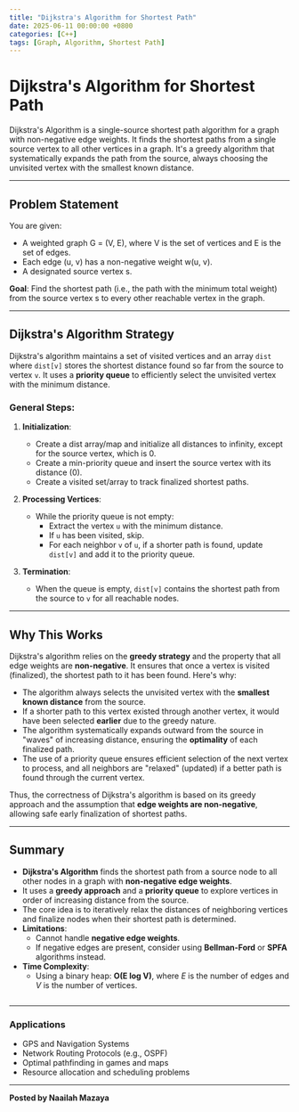 ```yaml
---
title: "Dijkstra's Algorithm for Shortest Path"
date: 2025-06-11 00:00:00 +0800
categories: [C++]
tags: [Graph, Algorithm, Shortest Path]
---
```


# Dijkstra's Algorithm for Shortest Path

Dijkstra's Algorithm is a single-source shortest path algorithm for a graph with non-negative edge weights. It finds the shortest paths from a single source vertex to all other vertices in a graph. It's a greedy algorithm that systematically expands the path from the source, always choosing the unvisited vertex with the smallest known distance.

---

## Problem Statement

You are given:

- A weighted graph G = (V, E), where V is the set of vertices and E is the set of edges.
- Each edge (u, v) has a non-negative weight w(u, v).
- A designated source vertex s.

**Goal**: Find the shortest path (i.e., the path with the minimum total weight) from the source vertex s to every other reachable vertex in the graph.

---

## Dijkstra's Algorithm Strategy

Dijkstra's algorithm maintains a set of visited vertices and an array `dist` where `dist[v]` stores the shortest distance found so far from the source to vertex `v`. It uses a **priority queue** to efficiently select the unvisited vertex with the minimum distance.

### General Steps:

1. **Initialization**:
   - Create a dist array/map and initialize all distances to infinity, except for the source vertex, which is 0.
   - Create a min-priority queue and insert the source vertex with its distance (0).
   - Create a visited set/array to track finalized shortest paths.

2. **Processing Vertices**:
   - While the priority queue is not empty:
     - Extract the vertex `u` with the minimum distance.
     - If `u` has been visited, skip.
     - For each neighbor `v` of `u`, if a shorter path is found, update `dist[v]` and add it to the priority queue.

3. **Termination**:
   - When the queue is empty, `dist[v]` contains the shortest path from the source to `v` for all reachable nodes.

---

## Why This Works

Dijkstra's algorithm relies on the **greedy strategy** and the property that all edge weights are **non-negative**. It ensures that once a vertex is visited (finalized), the shortest path to it has been found. Here's why:

- The algorithm always selects the unvisited vertex with the **smallest known distance** from the source.
- If a shorter path to this vertex existed through another vertex, it would have been selected **earlier** due to the greedy nature.
- The algorithm systematically expands outward from the source in "waves" of increasing distance, ensuring the **optimality** of each finalized path.
- The use of a priority queue ensures efficient selection of the next vertex to process, and all neighbors are "relaxed" (updated) if a better path is found through the current vertex.

Thus, the correctness of Dijkstra's algorithm is based on its greedy approach and the assumption that **edge weights are non-negative**, allowing safe early finalization of shortest paths.

---

## Summary

- **Dijkstra's Algorithm** finds the shortest path from a source node to all other nodes in a graph with **non-negative edge weights**.
- It uses a **greedy approach** and a **priority queue** to explore vertices in order of increasing distance from the source.
- The core idea is to iteratively relax the distances of neighboring vertices and finalize nodes when their shortest path is determined.
- **Limitations**:
  - Cannot handle **negative edge weights**.
  - If negative edges are present, consider using **Bellman-Ford** or **SPFA** algorithms instead.
- **Time Complexity**:
  - Using a binary heap: **O(E log V)**, where *E* is the number of edges and *V* is the number of vertices.
  ```

---

### Applications

- GPS and Navigation Systems
- Network Routing Protocols (e.g., OSPF)
- Optimal pathfinding in games and maps
- Resource allocation and scheduling problems

---

**Posted by Naailah Mazaya**